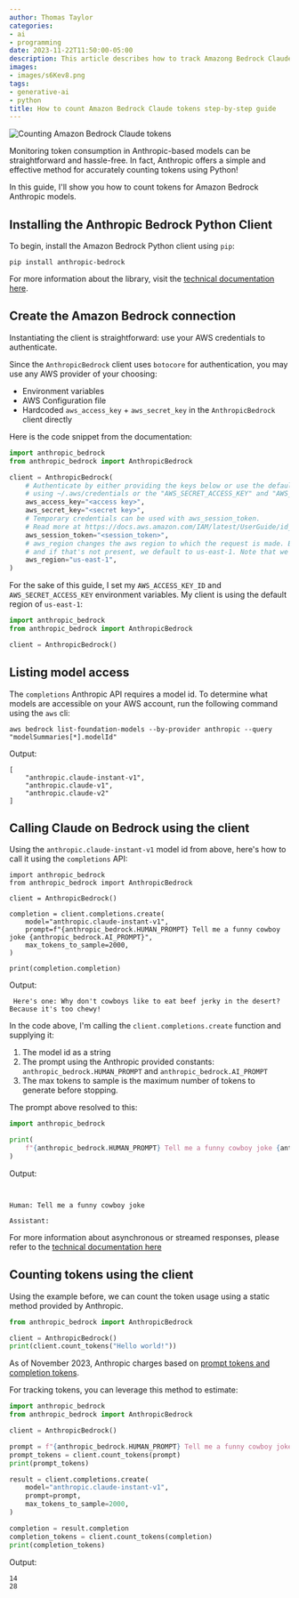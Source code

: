 ```yaml
---
author: Thomas Taylor
categories:
- ai
- programming
date: 2023-11-22T11:50:00-05:00
description: This article describes how to track Amazong Bedrock Claude token usage
images:
- images/s6Kev8.png
tags:
- generative-ai
- python 
title: How to count Amazon Bedrock Claude tokens step-by-step guide
---
```


![Counting Amazon Bedrock Claude tokens](images/s6Kev8.png)

Monitoring token consumption in Anthropic-based models can be straightforward and hassle-free. In fact, Anthropic offers a simple and effective method for accurately counting tokens using Python!

In this guide, I'll show you how to count tokens for Amazon Bedrock Anthropic models.

## Installing the Anthropic Bedrock Python Client

To begin, install the Amazon Bedrock Python client using `pip`:

```shell
pip install anthropic-bedrock
```

For more information about the library, visit the [technical documentation here][1].

## Create the Amazon Bedrock connection

Instantiating the client is straightforward: use your AWS credentials to authenticate.

Since the `AnthropicBedrock` client uses `botocore` for authentication, you may use any AWS provider of your choosing:

- Environment variables
- AWS Configuration file
- Hardcoded `aws_access_key` + `aws_secret_key` in the `AnthropicBedrock` client directly

Here is the code snippet from the documentation:

```python
import anthropic_bedrock
from anthropic_bedrock import AnthropicBedrock

client = AnthropicBedrock(
    # Authenticate by either providing the keys below or use the default AWS credential providers, such as
    # using ~/.aws/credentials or the "AWS_SECRET_ACCESS_KEY" and "AWS_ACCESS_KEY_ID" environment variables.
    aws_access_key="<access key>",
    aws_secret_key="<secret key>",
    # Temporary credentials can be used with aws_session_token.
    # Read more at https://docs.aws.amazon.com/IAM/latest/UserGuide/id_credentials_temp.html.
    aws_session_token="<session_token>",
    # aws_region changes the aws region to which the request is made. By default, we read AWS_REGION,
    # and if that's not present, we default to us-east-1. Note that we do not read ~/.aws/config for the region.
    aws_region="us-east-1",
)
```

For the sake of this guide, I set my `AWS_ACCESS_KEY_ID` and `AWS_SECRET_ACCESS_KEY` environment variables. My client is using the default region of `us-east-1`:

```python
import anthropic_bedrock
from anthropic_bedrock import AnthropicBedrock

client = AnthropicBedrock()
```

## Listing model access

The `completions` Anthropic API requires a model id. To determine what models are accessible on your AWS account, run the following command using the `aws` cli:

```shell
aws bedrock list-foundation-models --by-provider anthropic --query "modelSummaries[*].modelId"
```

Output:

```text
[
    "anthropic.claude-instant-v1",
    "anthropic.claude-v1",
    "anthropic.claude-v2"
]
```

## Calling Claude on Bedrock using the client

Using the `anthropic.claude-instant-v1` model id from above, here's how to call it using the `completions` API:

```
import anthropic_bedrock
from anthropic_bedrock import AnthropicBedrock

client = AnthropicBedrock()

completion = client.completions.create(
    model="anthropic.claude-instant-v1",
    prompt=f"{anthropic_bedrock.HUMAN_PROMPT} Tell me a funny cowboy joke {anthropic_bedrock.AI_PROMPT}",
    max_tokens_to_sample=2000,
)

print(completion.completion)
```

Output:

```text
 Here's one: Why don't cowboys like to eat beef jerky in the desert? Because it's too chewy!
```

In the code above, I'm calling the `client.completions.create` function and supplying it:

1. The model id as a string
2. The prompt using the Anthropic provided constants: `anthropic_bedrock.HUMAN_PROMPT` and `anthropic_bedrock.AI_PROMPT`
3. The max tokens to sample is the maximum number of tokens to generate before stopping.

The prompt above resolved to this:

```python
import anthropic_bedrock

print(
    f"{anthropic_bedrock.HUMAN_PROMPT} Tell me a funny cowboy joke {anthropic_bedrock.AI_PROMPT}"
)
```

Output:

```text


Human: Tell me a funny cowboy joke

Assistant:
```

For more information about asynchronous or streamed responses, please refer to the [technical documentation here][2]

## Counting tokens using the client

Using the example before, we can count the token usage using a static method provided by Anthropic.

```python
from anthropic_bedrock import AnthropicBedrock

client = AnthropicBedrock()
print(client.count_tokens("Hello world!"))
```

As of November 2023, Anthropic charges based on [prompt tokens and completion tokens][3].

For tracking tokens, you can leverage this method to estimate:

```python
import anthropic_bedrock
from anthropic_bedrock import AnthropicBedrock

client = AnthropicBedrock()

prompt = f"{anthropic_bedrock.HUMAN_PROMPT} Tell me a funny cowboy joke {anthropic_bedrock.AI_PROMPT}"
prompt_tokens = client.count_tokens(prompt)
print(prompt_tokens)

result = client.completions.create(
    model="anthropic.claude-instant-v1",
    prompt=prompt,
    max_tokens_to_sample=2000,
)

completion = result.completion
completion_tokens = client.count_tokens(completion)
print(completion_tokens)
```

Output:

```text
14
28
```

[1]: https://docs.anthropic.com/claude/docs/claude-on-amazon-bedrock
[2]: https://github.com/anthropics/anthropic-bedrock-python
[3]: https://support.anthropic.com/en/articles/8114526-how-will-i-be-billed
